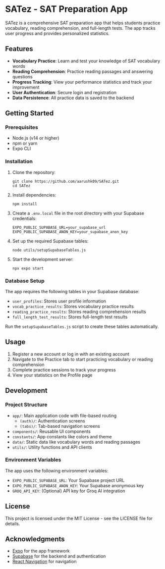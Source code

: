 # SATez - SAT Preparation App

SATez is a comprehensive SAT preparation app that helps students practice vocabulary, reading comprehension, and full-length tests. The app tracks user progress and provides personalized statistics.

## Features

- **Vocabulary Practice**: Learn and test your knowledge of SAT vocabulary words
- **Reading Comprehension**: Practice reading passages and answering questions
- **Progress Tracking**: View your performance statistics and track your improvement
- **User Authentication**: Secure login and registration
- **Data Persistence**: All practice data is saved to the backend

## Getting Started

### Prerequisites

- Node.js (v14 or higher)
- npm or yarn
- Expo CLI

### Installation

1. Clone the repository:
   ```
   git clone https://github.com/aarushk09/SATez.git
   cd SATez
   ```

2. Install dependencies:
   ```
   npm install
   ```

3. Create a `.env.local` file in the root directory with your Supabase credentials:
   ```
   EXPO_PUBLIC_SUPABASE_URL=your_supabase_url
   EXPO_PUBLIC_SUPABASE_ANON_KEY=your_supabase_anon_key
   ```

4. Set up the required Supabase tables:
   ```
   node utils/setupSupabaseTables.js
   ```

5. Start the development server:
   ```
   npx expo start
   ```

### Database Setup

The app requires the following tables in your Supabase database:

- `user_profiles`: Stores user profile information
- `vocab_practice_results`: Stores vocabulary practice results
- `reading_practice_results`: Stores reading comprehension results
- `full_length_test_results`: Stores full-length test results

Run the `setupSupabaseTables.js` script to create these tables automatically.

## Usage

1. Register a new account or log in with an existing account
2. Navigate to the Practice tab to start practicing vocabulary or reading comprehension
3. Complete practice sessions to track your progress
4. View your statistics on the Profile page

## Development

### Project Structure

- `app/`: Main application code with file-based routing
  - `(auth)/`: Authentication screens
  - `(tabs)/`: Tab-based navigation screens
- `components/`: Reusable UI components
- `constants/`: App constants like colors and theme
- `data/`: Static data like vocabulary words and reading passages
- `utils/`: Utility functions and API clients

### Environment Variables

The app uses the following environment variables:

- `EXPO_PUBLIC_SUPABASE_URL`: Your Supabase project URL
- `EXPO_PUBLIC_SUPABASE_ANON_KEY`: Your Supabase anonymous key
- `GROQ_API_KEY`: (Optional) API key for Groq AI integration

## License

This project is licensed under the MIT License - see the LICENSE file for details.

## Acknowledgments

- [Expo](https://expo.dev/) for the app framework
- [Supabase](https://supabase.io/) for the backend and authentication
- [React Navigation](https://reactnavigation.org/) for navigation
